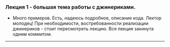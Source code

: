 ### Лекция 1 - большая тема работы с джинериками.
+ Много примеров. Есть, надеюсь подробное, описание кода. Лектор молодец! При
необходимости, востребованности реализации джинериков - стоит пересмотреть 
лекцию. Вся лекция закинута одним коммитом.
***